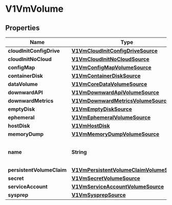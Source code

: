 # V1VmVolume

## Properties
Name | Type | Description | Notes
------------ | ------------- | ------------- | -------------
**cloudInitConfigDrive** | [**V1VmCloudInitConfigDriveSource**](V1VmCloudInitConfigDriveSource.md) |  |  [optional]
**cloudInitNoCloud** | [**V1VmCloudInitNoCloudSource**](V1VmCloudInitNoCloudSource.md) |  |  [optional]
**configMap** | [**V1VmConfigMapVolumeSource**](V1VmConfigMapVolumeSource.md) |  |  [optional]
**containerDisk** | [**V1VmContainerDiskSource**](V1VmContainerDiskSource.md) |  |  [optional]
**dataVolume** | [**V1VmCoreDataVolumeSource**](V1VmCoreDataVolumeSource.md) |  |  [optional]
**downwardAPI** | [**V1VmDownwardApiVolumeSource**](V1VmDownwardApiVolumeSource.md) |  |  [optional]
**downwardMetrics** | [**V1VmDownwardMetricsVolumeSource**](V1VmDownwardMetricsVolumeSource.md) |  |  [optional]
**emptyDisk** | [**V1VmEmptyDiskSource**](V1VmEmptyDiskSource.md) |  |  [optional]
**ephemeral** | [**V1VmEphemeralVolumeSource**](V1VmEphemeralVolumeSource.md) |  |  [optional]
**hostDisk** | [**V1VmHostDisk**](V1VmHostDisk.md) |  |  [optional]
**memoryDump** | [**V1VmMemoryDumpVolumeSource**](V1VmMemoryDumpVolumeSource.md) |  |  [optional]
**name** | **String** | Volume&#x27;s name. Must be a DNS_LABEL and unique within the vmi. More info: https://kubernetes.io/docs/concepts/overview/working-with-objects/names/#names | 
**persistentVolumeClaim** | [**V1VmPersistentVolumeClaimVolumeSource**](V1VmPersistentVolumeClaimVolumeSource.md) |  |  [optional]
**secret** | [**V1VmSecretVolumeSource**](V1VmSecretVolumeSource.md) |  |  [optional]
**serviceAccount** | [**V1VmServiceAccountVolumeSource**](V1VmServiceAccountVolumeSource.md) |  |  [optional]
**sysprep** | [**V1VmSysprepSource**](V1VmSysprepSource.md) |  |  [optional]
